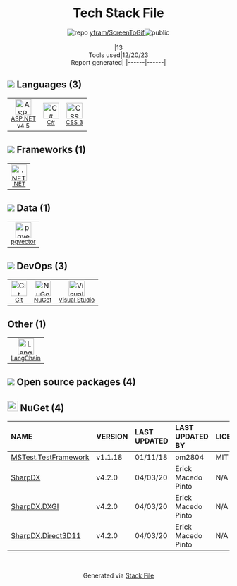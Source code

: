 <!--
&lt;--- Readme.md Snippet without images Start ---&gt;
## Tech Stack
yfram/ScreenToGif is built on the following main stack:

- [.NET](http://www.microsoft.com/net/) – Frameworks (Full Stack)
- [C#](http://csharp.net) – Languages
- [Visual Studio](http://msdn.microsoft.com/en-us/vstudio/aa718325.aspx) – Integrated Development Environment
- [ASP.NET](https://www.asp.net/) – Languages
- [LangChain](https://github.com/hwchase17/langchain) – Large Language Model Tools
- [pgvector](https://github.com/pgvector/pgvector/) – Database Tools

Full tech stack [here](/techstack.md)

&lt;--- Readme.md Snippet without images End ---&gt;

&lt;--- Readme.md Snippet with images Start ---&gt;
## Tech Stack
yfram/ScreenToGif is built on the following main stack:

- <img width='25' height='25' src='https://img.stackshare.io/service/1014/IoPy1dce_400x400.png' alt='.NET'/> [.NET](http://www.microsoft.com/net/) – Frameworks (Full Stack)
- <img width='25' height='25' src='https://img.stackshare.io/service/1015/1200px-C_Sharp_wordmark.svg.png' alt='C#'/> [C#](http://csharp.net) – Languages
- <img width='25' height='25' src='https://img.stackshare.io/service/1451/SR2hUhQN.png' alt='Visual Studio'/> [Visual Studio](http://msdn.microsoft.com/en-us/vstudio/aa718325.aspx) – Integrated Development Environment
- <img width='25' height='25' src='https://img.stackshare.io/service/6755/2c45151a4a11d3a3c8e71bb34dd069d6_400x400.png' alt='ASP.NET'/> [ASP.NET](https://www.asp.net/) – Languages
- <img width='25' height='25' src='https://img.stackshare.io/service/48790/default_5b6c6b73f1ff3775c85d2a1ba954cb87e30cbf13.jpg' alt='LangChain'/> [LangChain](https://github.com/hwchase17/langchain) – Large Language Model Tools
- <img width='25' height='25' src='https://img.stackshare.io/service/109221/default_b888cdf5617d936aa6aacf130911906955508639.png' alt='pgvector'/> [pgvector](https://github.com/pgvector/pgvector/) – Database Tools

Full tech stack [here](/techstack.md)

&lt;--- Readme.md Snippet with images End ---&gt;
-->
<div align="center">

# Tech Stack File
![](https://img.stackshare.io/repo.svg "repo") [yfram/ScreenToGif](https://github.com/yfram/ScreenToGif)![](https://img.stackshare.io/public_badge.svg "public")
<br/><br/>
|13<br/>Tools used|12/20/23 <br/>Report generated|
|------|------|
</div>

## <img src='https://img.stackshare.io/languages.svg'/> Languages (3)
<table><tr>
  <td align='center'>
  <img width='36' height='36' src='https://img.stackshare.io/service/6755/2c45151a4a11d3a3c8e71bb34dd069d6_400x400.png' alt='ASP.NET'>
  <br>
  <sub><a href="https://www.asp.net/">ASP.NET</a></sub>
  <br>
  <sub>v4.5</sub>
</td>

<td align='center'>
  <img width='36' height='36' src='https://img.stackshare.io/service/1015/1200px-C_Sharp_wordmark.svg.png' alt='C#'>
  <br>
  <sub><a href="http://csharp.net">C#</a></sub>
  <br>
  <sub></sub>
</td>

<td align='center'>
  <img width='36' height='36' src='https://img.stackshare.io/service/6727/css.png' alt='CSS 3'>
  <br>
  <sub><a href="https://developer.mozilla.org/en-US/docs/Web/CSS/CSS3">CSS 3</a></sub>
  <br>
  <sub></sub>
</td>

</tr>
</table>

## <img src='https://img.stackshare.io/frameworks.svg'/> Frameworks (1)
<table><tr>
  <td align='center'>
  <img width='36' height='36' src='https://img.stackshare.io/service/1014/IoPy1dce_400x400.png' alt='.NET'>
  <br>
  <sub><a href="http://www.microsoft.com/net/">.NET</a></sub>
  <br>
  <sub></sub>
</td>

</tr>
</table>

## <img src='https://img.stackshare.io/databases.svg'/> Data (1)
<table><tr>
  <td align='center'>
  <img width='36' height='36' src='https://img.stackshare.io/service/109221/default_b888cdf5617d936aa6aacf130911906955508639.png' alt='pgvector'>
  <br>
  <sub><a href="https://github.com/pgvector/pgvector/">pgvector</a></sub>
  <br>
  <sub></sub>
</td>

</tr>
</table>

## <img src='https://img.stackshare.io/devops.svg'/> DevOps (3)
<table><tr>
  <td align='center'>
  <img width='36' height='36' src='https://img.stackshare.io/service/1046/git.png' alt='Git'>
  <br>
  <sub><a href="http://git-scm.com/">Git</a></sub>
  <br>
  <sub></sub>
</td>

<td align='center'>
  <img width='36' height='36' src='https://img.stackshare.io/service/2637/6I3oEOP4_400x400.jpg' alt='NuGet'>
  <br>
  <sub><a href="https://www.nuget.org/">NuGet</a></sub>
  <br>
  <sub></sub>
</td>

<td align='center'>
  <img width='36' height='36' src='https://img.stackshare.io/service/1451/SR2hUhQN.png' alt='Visual Studio'>
  <br>
  <sub><a href="http://msdn.microsoft.com/en-us/vstudio/aa718325.aspx">Visual Studio</a></sub>
  <br>
  <sub></sub>
</td>

</tr>
</table>

## Other (1)
<table><tr>
  <td align='center'>
  <img width='36' height='36' src='https://img.stackshare.io/service/48790/default_5b6c6b73f1ff3775c85d2a1ba954cb87e30cbf13.jpg' alt='LangChain'>
  <br>
  <sub><a href="https://github.com/hwchase17/langchain">LangChain</a></sub>
  <br>
  <sub></sub>
</td>

</tr>
</table>


## <img src='https://img.stackshare.io/group.svg' /> Open source packages (4)</h2>

## <img width='24' height='24' src='https://img.stackshare.io/service/2637/6I3oEOP4_400x400.jpg'/> NuGet (4)

|NAME|VERSION|LAST UPDATED|LAST UPDATED BY|LICENSE|VULNERABILITIES|
|:------|:------|:------|:------|:------|:------|
|[MSTest.TestFramework](https://www.nuget.org/MSTest.TestFramework)|v1.1.18|01/11/18|om2804 |MIT|N/A|
|[SharpDX](https://www.nuget.org/SharpDX)|v4.2.0|04/03/20|Erick Macedo Pinto |N/A|N/A|
|[SharpDX.DXGI](https://www.nuget.org/SharpDX.DXGI)|v4.2.0|04/03/20|Erick Macedo Pinto |N/A|N/A|
|[SharpDX.Direct3D11](https://www.nuget.org/SharpDX.Direct3D11)|v4.2.0|04/03/20|Erick Macedo Pinto |N/A|N/A|

<br/>
<div align='center'>

Generated via [Stack File](https://github.com/marketplace/stack-file)
